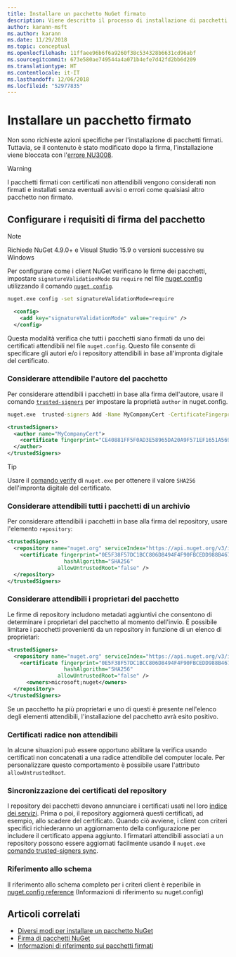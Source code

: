```yaml
---
title: Installare un pacchetto NuGet firmato
description: Viene descritto il processo di installazione di pacchetti NuGet firmati e di configurazione delle impostazioni di attendibilità della firma dei pacchetti.
author: karann-msft
ms.author: karann
ms.date: 11/29/2018
ms.topic: conceptual
ms.openlocfilehash: 11ffaee96b6f6a9260f38c534328b6631cd96abf
ms.sourcegitcommit: 673e580ae749544a4a071b4efe7d42fd2bb6d209
ms.translationtype: HT
ms.contentlocale: it-IT
ms.lasthandoff: 12/06/2018
ms.locfileid: "52977835"
---
```

# <a name="install-a-signed-package"></a>Installare un pacchetto firmato

Non sono richieste azioni specifiche per l'installazione di pacchetti firmati. Tuttavia, se il contenuto è stato modificato dopo la firma, l'installazione viene bloccata con l'[errore NU3008](../reference/errors-and-warnings/NU3008.md).

> [!Warning]
> I pacchetti firmati con certificati non attendibili vengono considerati non firmati e installati senza eventuali avvisi o errori come qualsiasi altro pacchetto non firmato.

## <a name="configure-package-signature-requirements"></a>Configurare i requisiti di firma del pacchetto

> [!Note]
> Richiede NuGet 4.9.0+ e Visual Studio 15.9 o versioni successive su Windows

Per configurare come i client NuGet verificano le firme dei pacchetti, impostare `signatureValidationMode` su `require` nel file [nuget.config](../reference/nuget-config-file) utilizzando il comando [`nuget config`](../tools/cli-ref-config).

```cmd
nuget.exe config -set signatureValidationMode=require
```

```xml
  <config>
    <add key="signatureValidationMode" value="require" />
  </config>
```

Questa modalità verifica che tutti i pacchetti siano firmati da uno dei certificati attendibili nel file `nuget.config`. Questo file consente di specificare gli autori e/o i repository attendibili in base all'impronta digitale del certificato.

### <a name="trust-package-author"></a>Considerare attendibile l'autore del pacchetto

Per considerare attendibili i pacchetti in base alla firma dell'autore, usare il comando [`trusted-signers`](..tools/cli-ref-trusted-signers) per impostare la proprietà `author` in nuget.config.

```cmd
nuget.exe  trusted-signers Add -Name MyCompanyCert -CertificateFingerprint CE40881FF5F0AD3E58965DA20A9F571EF1651A56933748E1BF1C99E537C4E039 -FingerprintAlgorithm SHA256
```

```xml
<trustedSigners>
  <author name="MyCompanyCert">
    <certificate fingerprint="CE40881FF5F0AD3E58965DA20A9F571EF1651A56933748E1BF1C99E537C4E039" hashAlgorithm="SHA256" allowUntrustedRoot="false" />
  </author>
</trustedSigners>
```

>[!TIP]
>Usare il [comando verify](https://docs.microsoft.com/en-us/nuget/tools/cli-ref-verify) di `nuget.exe` per ottenere il valore `SHA256` dell'impronta digitale del certificato.


### <a name="trust-all-packages-from-a-repository"></a>Considerare attendibili tutti i pacchetti di un archivio

Per considerare attendibili i pacchetti in base alla firma del repository, usare l'elemento `repository`:

```xml
<trustedSigners>  
  <repository name="nuget.org" serviceIndex="https://api.nuget.org/v3/index.json">
    <certificate fingerprint="0E5F38F57DC1BCC806D8494F4F90FBCEDD988B4676070...." 
                  hashAlgorithm="SHA256" 
                allowUntrustedRoot="false" />
  </repository>
</trustedSigners>
```

### <a name="trust-package-owners"></a>Considerare attendibili i proprietari del pacchetto

Le firme di repository includono metadati aggiuntivi che consentono di determinare i proprietari del pacchetto al momento dell'invio. È possibile limitare i pacchetti provenienti da un repository in funzione di un elenco di proprietari:

```xml
<trustedSigners>  
  <repository name="nuget.org" serviceIndex="https://api.nuget.org/v3/index.json">
    <certificate fingerprint="0E5F38F57DC1BCC806D8494F4F90FBCEDD988B4676070...." 
                  hashAlgorithm="SHA256" 
                allowUntrustedRoot="false" />
      <owners>microsoft;nuget</owners>
  </repository>
</trustedSigners>
```

Se un pacchetto ha più proprietari e uno di questi è presente nell'elenco degli elementi attendibili, l'installazione del pacchetto avrà esito positivo.

### <a name="untrusted-root-certificates"></a>Certificati radice non attendibili

In alcune situazioni può essere opportuno abilitare la verifica usando certificati non concatenati a una radice attendibile del computer locale. Per personalizzare questo comportamento è possibile usare l'attributo `allowUntrustedRoot`.

### <a name="sync-repository-certificates"></a>Sincronizzazione dei certificati del repository

I repository dei pacchetti devono annunciare i certificati usati nel loro [indice dei servizi](https://docs.microsoft.com/en-us/nuget/api/service-index). Prima o poi, il repository aggiornerà questi certificati, ad esempio, allo scadere del certificato. Quando ciò avviene, i client con criteri specifici richiederanno un aggiornamento della configurazione per includere il certificato appena aggiunto. I firmatari attendibili associati a un repository possono essere aggiornati facilmente usando il `nuget.exe` [comando trusted-signers sync](/nuget/tools/cli-ref-trusted-signers.md#nuget-trusted-signers-sync--name-).

### <a name="schema-reference"></a>Riferimento allo schema

Il riferimento allo schema completo per i criteri client è reperibile in [nuget.config reference](/nuget/reference/nuget-config-file#trustedsigners-section) (Informazioni di riferimento su nuget.config)

## <a name="related-articles"></a>Articoli correlati

- [Diversi modi per installare un pacchetto NuGet](ways-to-install-a-package.md)
- [Firma di pacchetti NuGet](../create-packages/Sign-a-Package.md)
- [Informazioni di riferimento sui pacchetti firmati](../reference/Signed-Packages-Reference.md)

